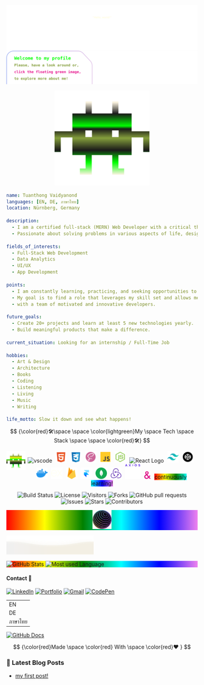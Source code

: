 ![Header](./assets/wave-up.svg)
![Main](./assets/main.svg)

<p align="center">
  <a href="https://dropdeaddev-1.onrender.com" target="_blank" rel="noopener noreferrer">
    <img src="./assets/welcome-float.svg" alt="Welcome banner" width="250"/>
  </a>
</p>

```yaml
name: Tuanthong Vaidyanond
languages: [EN, DE, ภาษาไทย]
location: Nürnberg, Germany

description:
  - I am a certified full-stack (MERN) Web Developer with a critical thinking mindset.
  - Passionate about solving problems in various aspects of life, design, and code development.

fields_of_interests:
  - Full-Stack Web Development
  - Data Analytics
  - UI/UX
  - App Development

points:
  - I am constantly learning, practicing, and seeking opportunities to grow.
  - My goal is to find a role that leverages my skill set and allows me to collaborate
  - with a team of motivated and innovative developers.

future_goals:
  - Create 20+ projects and learn at least 5 new technologies yearly.
  - Build meaningful products that make a difference.

current_situation: Looking for an internship / Full-Time Job

hobbies:
  - Art & Design
  - Architecture
  - Books
  - Coding
  - Listening
  - Living
  - Music
  - Writing

life_motto: Slow it down and see what happens!
```

$$
{\color{red}🛠\space \space \color{lightgreen}My \space Tech \space Stack \space \space \color{red}🛠}
$$

<p align="center">
<img src="./assets/ani.svg" alt="About me" width="50" align="left" />
  <img src="https://cdn.jsdelivr.net/gh/devicons/devicon/icons/vscode/vscode-original.svg" alt="vscode" width="30" style="margin-right: 5px;" />
  <img src="./assets/skillsSVG/html-5.svg" alt="HTML Logo" width="30" style="margin-right: 5px;" />
  <img src="./assets/skillsSVG/css-3.svg" alt="CSS Logo" width="30" style="margin-right: 5px;" />
  <img src="./assets/skillsSVG/scss2-white.svg" alt="SCSS Logo" width="30" style="margin-right: 5px;" />
  <img src="./assets/skillsSVG/js.svg" alt="JavaScript Logo" width="30" style="margin-right: 5px;" />
  <img src="./assets/skillsSVG/node-js.svg" alt="NodeJs Logo" width="30" style="margin-right: 5px;" />
  <img src="https://readme-components.vercel.app/api?component=logo&fill=black&logo=react&text=false&animation=spin&svgfill=15d8fe" alt="React Logo" width="40" style="margin-right: 5px;" />
  <img src="./assets/skillsSVG/tailwind-blue.svg" alt="Tailwind Logo" width="30" style="margin-right: 5px;" />
  <img src="./assets/skillsSVG/codepen.svg" alt="Codepen Logo" width="30" style="margin-right: 5px;" />
  <img src="./assets/skillsSVG/docker.svg" alt="Docker Logo" width="30" style="margin-right: 5px;" />
  <img src="./assets/skillsSVG/express.svg" alt="Express Logo" width="30" style="margin-right: 5px;" />
  <img src="./assets/skillsSVG/firebase.svg" alt="Firebase Logo" width="30" style="margin-right: 5px;" />
  <img src="./assets/skillsSVG/framer-blue.svg" alt="Framer Logo" width="30" style="margin-right: 5px;" />
  <img src="./assets/skillsSVG/mongodb-green.svg" alt="MongoDB Logo" width="30" style="margin-right: 5px;" />
  <img src="./assets/skillsSVG/redux.svg" alt="Redux Logo" width="30" style="margin-right: 5px;" />
  <img src="./assets/skillsSVG/axios.svg" alt="Axios Logo" width="40" style="margin-right: 5px;" />
  <img src="./assets/skillsSVG/ampersand.svg" alt="Ampersand Logo" width="20" style="margin-right: 5px;" />
  <span style="background: linear-gradient(to right, red, yellow, green, cyan, blue, violet);" >continuously learning!</span>
</p>

<p align="center">
  <img src="https://img.shields.io/badge/build-passing-brightgreen" alt="Build Status"/>
  <img src="https://img.shields.io/badge/license-MIT-blue" alt="License"/>
  <img src="https://visitor-badge.laobi.icu/badge?page_id=TVATDCI.TVATDCI" alt="Visitors"/>
  <img src="https://img.shields.io/github/forks/TVATDCI/TVATDCI?style=social" alt="Forks"/>
  <img src="https://img.shields.io/github/issues-pr/TVATDCI/TVATDCI" alt="GitHub pull requests" />
  <img src="https://img.shields.io/github/issues/TVATDCI/TVATDCI?color=0088ff" alt="Issues" />
  <img src="https://img.shields.io/github/stars/TVATDCI/TVATDCI?style=social" alt="Stars"/>
  <img src="https://img.shields.io/github/contributors/TVATDCI/TVATDCI" alt="Contributors"/>
</p>
<p align="center" style="background: linear-gradient(to right, red, yellow, green, cyan, blue, violet);">
<img src="./assets/gradient-globe.png" alt="gradient-globe" width="50" style="margin:0 auto;" />
</p>

![](assets/ani-down-aura.svg)

<p align="left" style="background: linear-gradient(to right, red, yellow, green, cyan, blue, violet);" >
<img src="https://github-readme-stats.vercel.app/api?username=TVATDCI&show_icons=true&hide_title=true&icon_color=0ffc03&text_color=	00000080&bg_color=00000000&theme=radical&hide_border=true&" alt="GitHub Stats" />
<img src="https://github-readme-stats.vercel.app/api/top-langs/?username=TVATDCI&show_icons=true&text_color=00000080&bg_color=00000000&theme=radical&layout=donut&&hide_title=true&hide_border=true" alt="Most used Language"/>

</p>

#### Contact 🧬

[![LinkedIn](https://img.shields.io/badge/linkedin-%230077B5.svg?&style=for-the-badge&logo=linkedin&logoColor=white)](https://www.linkedin.com/in/tuanthong-vaidyanond-6789782b2)
[![Portfolio](https://img.shields.io/badge/Portfolio-000000?style=for-the-badge&logo=About.me&logoColor=brightgreen)](https://dropdeaddev-1.onrender.com/)
[![Gmail](https://img.shields.io/badge/gmail-%23dc2743.svg?&style=for-the-badge&logo=gmail&logoColor=white)](mailto:tuanthong.vaidyanond@gmail.com)
[![CodePen](https://img.shields.io/badge/CodePen-000000?style=for-the-badge&logo=codepen&logoColor=brightgreen)](https://codepen.io/Tuanthong-Vaidyanond)

  <table>
  <tr>
    <td>EN</td>
  </tr>
  <tr>
    <td>DE</td>
  </tr>
  <tr>
    <td>ภาษาไทย</td>
  </tr>
</table>

[![GitHub Docs](https://img.shields.io/badge/GitHub_Docs-Basic_Syntax-%23d83b7d?style=for-the-badge&logo=github&logoColor=red)](https://docs.github.com/en/get-started/writing-on-github/getting-started-with-writing-and-formatting-on-github/basic-writing-and-formatting-syntax)

$$
{\color{red}Made \space \color{red} With \space \color{red}❤️ }
$$

### 📘 Latest Blog Posts

<!-- BLOG-POST-LIST:START -->

- [my first post!](https://dev.to/tvatdci/my-first-post-1ib3)
<!-- BLOG-POST-LIST:END -->
